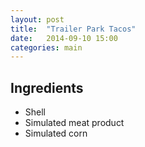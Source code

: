 ```yaml
---
layout: post
title:  "Trailer Park Tacos"
date:   2014-09-10 15:00
categories: main
---
```




## Ingredients
- Shell
- Simulated meat product
- Simulated corn
